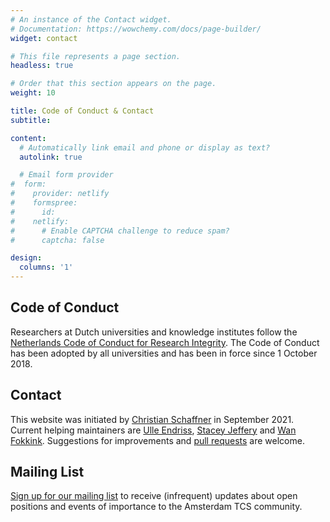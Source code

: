 ```yaml
---
# An instance of the Contact widget.
# Documentation: https://wowchemy.com/docs/page-builder/
widget: contact

# This file represents a page section.
headless: true

# Order that this section appears on the page.
weight: 10

title: Code of Conduct & Contact
subtitle:

content:
  # Automatically link email and phone or display as text?
  autolink: true

  # Email form provider
#  form:
#    provider: netlify
#    formspree:
#      id:
#    netlify:
#      # Enable CAPTCHA challenge to reduce spam?
#      captcha: false

design:
  columns: '1'
---
```

## Code of Conduct
Researchers at Dutch universities and knowledge institutes follow the [Netherlands Code of Conduct for Research Integrity](https://www.universiteitenvannederland.nl/en/research-integrity).
The Code of Conduct has been adopted by all universities and has been in force since 1 October 2018.

## Contact
This website was initiated by [Christian Schaffner](/author/christian-schaffner) in September 2021. Current helping maintainers are
[Ulle Endriss](/author/ulle-endriss), [Stacey Jeffery](/author/stacey-jeffery) and [Wan Fokkink](/author/wan-fokkink). Suggestions for improvements and [pull requests](https://github.com/theory-amsterdam/website-theory-amsterdam/pulls) are welcome.

## Mailing List
[Sign up for our mailing list](https://list.uva.nl/mailman/listinfo/theory.amsterdam) to receive (infrequent) updates about open positions and events of importance to the Amsterdam TCS community.
